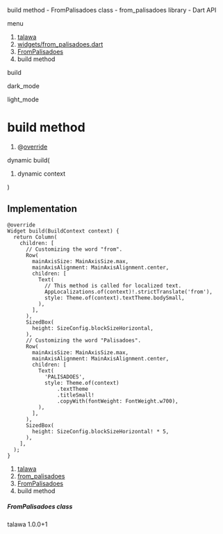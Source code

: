 




build method - FromPalisadoes class - from\_palisadoes library - Dart API







menu

1. [talawa](../../index.html)
2. [widgets/from\_palisadoes.dart](../../file-___home_harshil_Desktop_open-source_palisadoes_talawa_lib_widgets_from_palisadoes/)
3. [FromPalisadoes](../../file-___home_harshil_Desktop_open-source_palisadoes_talawa_lib_widgets_from_palisadoes/FromPalisadoes-class.html)
4. build method

build


dark\_mode

light\_mode




# build method


1. @[override](https://api.flutter.dev/flutter/dart-core/override-constant.html)

dynamic
build(

1. dynamic context

)

## Implementation

```
@override
Widget build(BuildContext context) {
  return Column(
    children: [
      // Customizing the word "from".
      Row(
        mainAxisSize: MainAxisSize.max,
        mainAxisAlignment: MainAxisAlignment.center,
        children: [
          Text(
            // This method is called for localized text.
            AppLocalizations.of(context)!.strictTranslate('from'),
            style: Theme.of(context).textTheme.bodySmall,
          ),
        ],
      ),
      SizedBox(
        height: SizeConfig.blockSizeHorizontal,
      ),
      // Customizing the word "Palisadoes".
      Row(
        mainAxisSize: MainAxisSize.max,
        mainAxisAlignment: MainAxisAlignment.center,
        children: [
          Text(
            'PALISADOES',
            style: Theme.of(context)
                .textTheme
                .titleSmall!
                .copyWith(fontWeight: FontWeight.w700),
          ),
        ],
      ),
      SizedBox(
        height: SizeConfig.blockSizeHorizontal! * 5,
      ),
    ],
  );
}
```

 


1. [talawa](../../index.html)
2. [from\_palisadoes](../../file-___home_harshil_Desktop_open-source_palisadoes_talawa_lib_widgets_from_palisadoes/)
3. [FromPalisadoes](../../file-___home_harshil_Desktop_open-source_palisadoes_talawa_lib_widgets_from_palisadoes/FromPalisadoes-class.html)
4. build method

##### FromPalisadoes class





talawa
1.0.0+1






